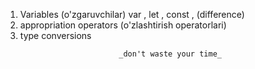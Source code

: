 <!-- !Lesson 2 -->

1. Variables (o'zgaruvchilar) var , let , const , (difference)
   <!-- !DOC -->
   <!--The variables  `var` ,  `let` , and  `const`  are used in JavaScript to declare variables.

- `var` is the keyword used to declare a variable in older versions of JavaScript. It has function scope or global scope, meaning it is accessible throughout the entire function or globally if declared outside any function. However, `var` does not have block scope, so it can cause some unexpected behavior.
- `let` is the keyword introduced in ES6 (ECMAScript 2015) to declare variables with block scope. It is similar to `var` , but it is limited to the block in which it is defined. This means that variables declared with `let` are not accessible outside of the block they are declared in.
- `const` is also introduced in ES6 and is used to declare variables that cannot be reassigned. It has block scope like `let` , but once a value is assigned to a `const` variable, it cannot be changed. However, it's important to note that if the variable is an object or an array, the properties or elements of the object or array can still be modified.
  In summary, the main difference between `var` , `let` , and `const` is the scope and reassignability. `var` has function scope, `let` has block scope and can be reassigned, while `const` has block scope and cannot be reassigned. -->

2. Data types

- String
- Number
- Boolean
- Undefined
- null
- BigInt(9007199254740991)
- Symbol('Hello JavaScript')
  <!-- ! DOC -->
  <!-- Certainly! Here are some commonly used data types in JavaScript:
- **String**: Represents a sequence of characters, such as "Hello, World!" or 'JavaScript'.
- **Number**: Represents numeric values, including integers and floating-point numbers. For example, 42 or 3.14.
- **Boolean**: Represents either `true` or `false` , used for logical operations.
- **Undefined**: Represents a variable that has been declared but has not been assigned a value.
- **null**: Represents the intentional absence of any object value.
- **BigInt**: Represents integers with arbitrary precision. It is used when numbers exceed the maximum value that can be represented by the `Number` type. For example, `9007199254740991n` .
- **Symbol**: Represents a unique identifier that is immutable and can be used as an object property. It is often used for creating private object members or unique keys in JavaScript.
  These data types allow you to store and manipulate different kinds of values in JavaScript. -->

2. "use strict"
   <!-- !DOC -->
    <!-- The statement `"use strict" ` is not a specific language, but rather a directive used in JavaScript to enable strict mode. When ` "use strict"` is included at the beginning of a script or a function, it enforces stricter rules and better error-checking in the code. It helps to avoid common pitfalls and encourages writing more reliable and maintainable code. Strict mode disables certain features and behaviors that are considered error-prone or deprecated in JavaScript. It is generally recommended to use strict mode in all JavaScript code to ensure better code quality. -->
3. appropriation operators (o'zlashtirish operatorlari)
   <!-- !DOC -->
   <!-- The assignment operators in JavaScript are used to assign values to variables. Here are some commonly used assignment operators:

- `=` : Assigns the value on the right to the variable on the left. For example, `x = 5` assigns the value 5 to the variable `x` .
- `+=` : Adds the value on the right to the variable on the left and assigns the result to the variable on the left. For example, `x += 3` is equivalent to `x = x + 3` .
- `-=` : Subtracts the value on the right from the variable on the left and assigns the result to the variable on the left. For example, `x -= 2` is equivalent to `x = x - 2` .
- `*=` : Multiplies the value on the right with the variable on the left and assigns the result to the variable on the left. For example, `x *= 4` is equivalent to `x = x * 4` .
- `/=` : Divides the variable on the left by the value on the right and assigns the result to the variable on the left. For example, `x /= 2` is equivalent to `x = x / 2` .
- `%=` : Divides the variable on the left by the value on the right and assigns the remainder to the variable on the left. For example, `x %= 3` is equivalent to `x = x % 3` .
  These are just a few examples of assignment operators in JavaScript. They are used to perform operations and assign the result back to the variable. -->

4. comparison operators (taqqoslash operatorlari)
   <!-- !DOC -->
   <!-- Certainly! Comparison operators in JavaScript are used to compare values and return a Boolean result ( `true`  or  `false` ). Here are some commonly used comparison operators:

- `==` (equality): Checks if two values are equal, performing type coercion if necessary. For example, `5 == "5" ` would return `true`.
- `===` (strict equality): Checks if two values are equal without performing type coercion. For example, `5 === "5"` would return `false`.
- `!=` (inequality): Checks if two values are not equal, performing type coercion if necessary. For example, `5 != "5"` would return `false`.
- `!==` (strict inequality): Checks if two values are not equal without performing type coercion. For example, `5 !== "5"` would return `true`.
- `>` (greater than): Checks if the value on the left is greater than the value on the right. For example, `10 > 5` would return `true`.
- `<` (less than): Checks if the value on the left is less than the value on the right. For example, `5 < 10` would return `true`.
- `>=` (greater than or equal to): Checks if the value on the left is greater than or equal to the value on the right. For example, `10 >= 10` would return `true`.
- `<=` (less than or equal to): Checks if the value on the left is less than or equal to the value on the right. For example, `5 <= 10` would return ` true`.
  These comparison operators allow you to compare values and make decisions based on the comparison results in your JavaScript code. -->

5. Object Math
   <!-- !DOC -->
   <!-- The  `Math`  object in JavaScript is a built-in object that provides mathematical operations and constants. It does not have a specific default language as it is part of the JavaScript language itself. However, the methods and properties of the  `Math`  object are universally available in JavaScript and can be used in any language that supports JavaScript. The  `Math`  object includes functions for mathematical operations like rounding, trigonometry, logarithms, random number generation, and more. Some commonly used methods of the  `Math`  object include  `Math.round()` ,  `Math.floor()` ,  `Math.ceil()` ,  `Math.random()` ,  `Math.sin()` ,  `Math.cos()` , etc. These methods allow you to perform various mathematical calculations in your JavaScript code. -->
6. type conversions
      <!-- !DOC -->
      <!-- Type conversions in JavaScript refer to the process of converting a value from one data type to another. JavaScript provides several built-in functions and operators for type conversions. Here are some common type conversion methods:
    **String Conversion**: You can convert a value to a string using the `String()` function or by concatenating an empty string (`""`) with the value. For example:
      let num = 42;
      let str = String(num); // "42"
    **Number Conversion**: To convert a value to a number, you can use the `Number()` function or the `+` unary operator. For example:
      let str = "42";
      let num = Number(str); // 42
    **Boolean Conversion**: You can convert a value to a boolean using the `Boolean()` function or by using logical operators like `!!` (double negation). For example:
      let num = 42;
      let bool = Boolean(num); // true
    **Implicit Type Conversion**: JavaScript also performs implicit type conversions, also known as type coercion, in certain situations. For example, when you use the `+` operator with a string and a number, JavaScript will convert the number to a string and concatenate them:
       let str = "Hello";
       let num = 42;
       let result = str + num; // "Hello42"
       It's important to be aware of type conversions in JavaScript to ensure your code behaves as expected. -->
                             _don't waste your time_ 
<!-- ! Millati shani hammadan ustun ummat uchun qattiq harakat qilaman 
Alloh roziligi uchun juda qattiq harakat qilamam -->
<!-- Yaxshi yashash uchun RU yoki USE borish shartmas shukur qilishni bilsa bass -->